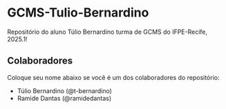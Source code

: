 # GCMS-Tulio-Bernardino
Repositório do aluno Túlio Bernardino turma de GCMS do IFPE-Recife, 2025.1!

## Colaboradores
Coloque seu nome abaixo se você é um dos colaboradores do repositório:
* Túlio Bernardino (@t-bernardino)
* Ramide Dantas (@ramidedantas)

